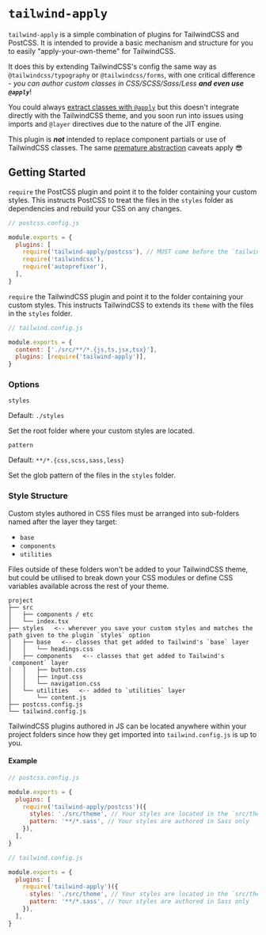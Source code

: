 # `tailwind-apply`

`tailwind-apply` is a simple combination of plugins for TailwindCSS and PostCSS. It is intended to provide a basic mechanism and structure for you to easily "apply-your-own-theme" for TailwindCSS.

It does this by extending TailwindCSS's config the same way as `@tailwindcss/typography` or `@tailwindcss/forms`, with one critical difference - _you can author custom classes in CSS/SCSS/Sass/Less **and even use `@apply`**_!

You could always [extract classes with `@apply`](https://tailwindcss.com/docs/reusing-styles#extracting-classes-with-apply) but this doesn't integrate directly with the TailwindCSS theme, and you soon run into issues using imports and `@layer` directives due to the nature of the JIT engine.

This plugin is _**not**_ intended to replace component partials or use of TailwindCSS classes. The same [premature abstraction](https://tailwindcss.com/docs/reusing-styles#avoiding-premature-abstraction) caveats apply 😎

## Getting Started

`require` the PostCSS plugin and point it to the folder containing your custom styles. This instructs PostCSS to treat the files in the `styles` folder as dependencies and rebuild your CSS on any changes.

```js
// postcss.config.js

module.exports = {
  plugins: [
    require('tailwind-apply/postcss'), // MUST come before the `tailwindcss` plugin
    require('tailwindcss'),
    require('autoprefixer'),
  ],
}
```

`require` the TailwindCSS plugin and point it to the folder containing your custom styles. This instructs TailwindCSS to extends its `theme` with the files in the `styles` folder.

```js
// tailwind.config.js

module.exports = {
  content: ['./src/**/*.{js,ts,jsx,tsx}'],
  plugins: [require('tailwind-apply')],
}
```

### Options

`styles`

Default: `./styles`

Set the root folder where your custom styles are located.

`pattern`

Default: `**/*.{css,scss,sass,less}`

Set the glob pattern of the files in the `styles` folder.

### Style Structure

Custom styles authored in CSS files must be arranged into sub-folders named after the layer they target:

- `base`
- `components`
- `utilities`

Files outside of these folders won't be added to your TailwindCSS theme, but could be utilised to break down your CSS modules or define CSS variables available across the rest of your theme.

```
project
├── src
│   ├── components / etc
│   └── index.tsx
├── styles   <-- wherever you save your custom styles and matches the path given to the plugin `styles` option
│   ├── base   <-- classes that get added to Tailwind's `base` layer
│   │   └── headings.css
│   ├── components   <-- classes that get added to Tailwind's `component` layer
│   │   ├── button.css
│   │   ├── input.css
│   │   └── navigation.css
│   └── utilities   <-- added to `utilities` layer
│       └── content.js
├── postcss.config.js
└── tailwind.config.js
```

TailwindCSS plugins authored in JS can be located anywhere within your project folders since how they get imported into `tailwind.config.js` is up to you.

#### Example

```js
// postcss.config.js

module.exports = {
  plugins: [
    require('tailwind-apply/postcss')({
      styles: './src/theme', // Your styles are located in the `src/theme` folder
      pattern: '**/*.sass', // Your styles are authored in Sass only
    }),
  ],
}
```

```js
// tailwind.config.js

module.exports = {
  plugins: [
    require('tailwind-apply')({
      styles: './src/theme', // Your styles are located in the `src/theme` folder
      pattern: '**/*.sass', // Your styles are authored in Sass only
    }),
  ],
}
```
